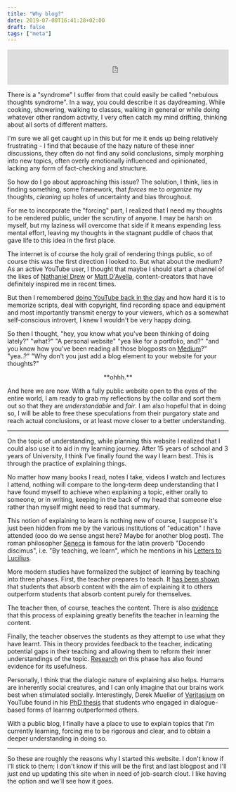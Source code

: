 ```yaml
---
title: "Why blog?"
date: 2019-07-08T16:41:28+02:00
draft: false
tags: ["meta"]
---
```


<iframe src="https://open.spotify.com/embed/track/1uRxyAup7OYrlh2SHJb80N" width="100%" height="80" frameborder="0" allowtransparency="true" allow="encrypted-media"></iframe>

There is a "syndrome" I suffer from that could easily be called "nebulous thoughts syndrome". In a way, you could describe it as daydreaming. While cooking, showering, walking to classes, walking in general or while doing whatever other random activity, I very often catch my mind drifting, thinking about all sorts of different matters.

I'm sure we all get caught up in this but for me it ends up being relatively frustrating - I find that because of the hazy nature of these inner discussions, they often do not find any solid conclusions, simply morphing into new topics, often overly emotionally influenced and opinionated, lacking any form of fact-checking and structure.

So how do I go about approaching this issue? The solution, I think, lies in finding something, some framework, that _forces_ me to _organize_ my thoughts, _cleaning up_ holes of uncertainty and bias throughout.

For me to incorporate the "forcing" part, I realized that I need my thoughts to be rendered public, under the scrutiny of anyone. I may be harsh on myself, but my laziness will overcome that side if it means expending less mental effort, leaving my thoughts in the stagnant puddle of chaos that gave life to this idea in the first place.

The internet is of course the holy grail of rendering things public, so of course this was the first direction I looked to. But what about the medium? As an active YouTube user, I thought that maybe I should start a channel of the likes of [Nathaniel Drew](https://www.youtube.com/channel/UCrdWRLq10OHuy7HmSckV3Vg) or [Matt D'Avella](https://www.youtube.com/user/blackboxfilmcompany), content-creators that have definitely inspired me in recent times.

But then I remembered [doing YouTube back in the day](https://www.youtube.com/watch?v=tuZQHbcRF1k) and how hard it is to memorize scripts, deal with copyright, find recording space and equipment and most importantly transmit energy to your viewers, which as a somewhat self-conscious introvert, I knew I wouldn't be very happy doing.

So then I thought, "hey, you know what you've been thinking of doing lately?" "what?" "A personal website" "yea like for a portfolio, and?" "and you know how you've been reading all those blogposts on [Medium](https://medium.com/)?" "yea..?" "Why don't you just add a blog element to your website for your thoughts?"

<center>**ohhh.**</center>

And here we are now. With a fully public website open to the eyes of the entire world, I am ready to grab my reflections by the collar and sort them out so that they are _understandable_ and _fair_. I am also hopeful that in doing so, I will be able to free these speculations from their purgatory state and reach actual conclusions, or at least move closer to a better understanding.

* * *

On the topic of understanding, while planning this website I realized that I could also use it to aid in my learning journey. After 15 years of school and 3 years of University, I think I've finally found the way I learn best. This is through the practice of explaining things.

No matter how many books I read, notes I take, videos I watch and lectures I attend, nothing will compare to the long-term deep understanding that I have found myself to achieve when explaining a topic, either orally to someone, or in writing, keeping in the back of my head that someone else rather than myself might need to read that summary.

This notion of explaining to learn is nothing new of course, I suppose it's just been hidden from me by the various institutions of "education" I have attended (ooo do we sense angst here? Maybe for another blog post). The roman philosopher [Seneca](https://en.wikipedia.org/wiki/Seneca_the_Younger) is famous for the latin proverb "Docendo discimus", i.e. "By teaching, we learn", which he mentions in his [Letters to Lucilius](https://en.wikipedia.org/wiki/Epistulae_Morales_ad_Lucilium).

More modern studies have formalized the subject of learning by teaching into three phases. First, the teacher prepares to teach. It [has been shown](https://psycnet.apa.org/record/1980-33312-001) that students that absorb  content with the aim of explaining it to others outperform students that absorb content purely for themselves.

The teacher then, of course, teaches the content. There is also [evidence](https://www.sciencedirect.com/science/article/abs/pii/S0364021301000441) that this process of explaining greatly benefits the teacher in learning the content.

Finally, the teacher observes the students as they attempt to use what they have learnt. This in theory provides feedback to the teacher, indicating potential gaps in their teaching and allowing them to reform their inner understandings of the topic. [Research](https://dl.acm.org/citation.cfm?id=1150108&dl=ACM&coll=DL) on this phase has also found evidence for its usefulness.

Personally, I think that the dialogic nature of explaining also helps. Humans are inherently social creatures, and I can only imagine that our brains work best when stimulated socially. Interestingly, Derek Mueller of [Veritasium](https://www.youtube.com/channel/UCHnyfMqiRRG1u-2MsSQLbXA) on YouTube found in his [PhD thesis](http://www.physics.usyd.edu.au/super/theses/PhD(Muller).pdf) that students who engaged in dialogue-based forms of learnng outperformed others.

With a public blog, I finally have a place to use to explain topics that I'm currently learning, forcing me to be rigorous and clear, and to obtain a deeper understanding in doing so.

* * *

So these are roughly the reasons why I started this website. I don't know if I'll stick to them; I don't know if this will be the first and last blogpost and I'll just end up updating this site when in need of job-search clout. I like having the option and we'll see how it goes.
